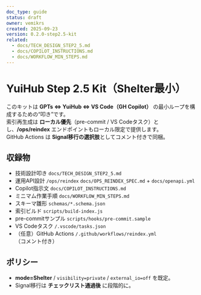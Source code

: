 ```yaml
---
doc_type: guide
status: draft
owner: vemikrs
created: 2025-09-23
version: 0.2.0-step2.5-kit
related:
  - docs/TECH_DESIGN_STEP2_5.md
  - docs/COPILOT_INSTRUCTIONS.md
  - docs/WORKFLOW_MIN_STEPS.md
---
```


# YuiHub Step 2.5 Kit（Shelter最小）

このキットは **GPTs ⇔ YuiHub ⇔ VS Code（GH Copilot）** の最小ループを構成するための“叩き”です。  
索引再生成は **ローカル優先**（pre-commit / VS Codeタスク）とし、**/ops/reindex** エンドポイントもローカル限定で提供します。  
GitHub Actions は **Signal移行の選択肢**としてコメント付きで同梱。

## 収録物
- 技術設計叩き `docs/TECH_DESIGN_STEP2_5.md`
- 運用API設計 `/ops/reindex` `docs/OPS_REINDEX_SPEC.md` + `docs/openapi.yml`
- Copilot指示文 `docs/COPILOT_INSTRUCTIONS.md`
- ミニマム作業手順 `docs/WORKFLOW_MIN_STEPS.md`
- スキーマ雛形 `schemas/*.schema.json`
- 索引ビルド `scripts/build-index.js`
- pre-commitサンプル `scripts/hooks/pre-commit.sample`
- VS Codeタスク `/.vscode/tasks.json`
- （任意）GitHub Actions `/.github/workflows/reindex.yml`（コメント付き）

## ポリシー
- **mode=Shelter** / `visibility=private` / `external_io=off` を既定。
- Signal移行は **チェックリスト通過後** に段階的に。
